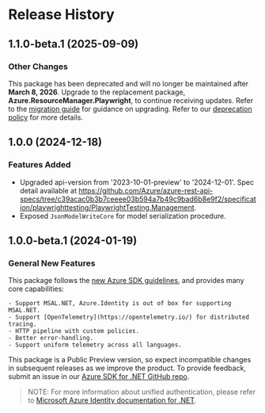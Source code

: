 # Release History

## 1.1.0-beta.1 (2025-09-09)

### Other Changes

This package has been deprecated and will no longer be maintained after **March 8, 2026**. Upgrade to the replacement package, **Azure.ResourceManager.Playwright**, to continue receiving updates. Refer to the [migration guide](https://aka.ms/mpt/migration-guidance) for guidance on upgrading. Refer to our [deprecation policy](https://azure.github.io/azure-sdk/policies_support.html) for more details.

## 1.0.0 (2024-12-18)

### Features Added

- Upgraded api-version from '2023-10-01-preview' to '2024-12-01'. Spec detail available at https://github.com/Azure/azure-rest-api-specs/tree/c39acac0b3b7ceeee03b594a7b49c9bad6b8e9f2/specification/playwrighttesting/PlaywrightTesting.Management.
- Exposed `JsonModelWriteCore` for model serialization procedure.

## 1.0.0-beta.1 (2024-01-19)

### General New Features

This package follows the [new Azure SDK guidelines](https://azure.github.io/azure-sdk/general_introduction.html), and provides many core capabilities:

    - Support MSAL.NET, Azure.Identity is out of box for supporting MSAL.NET.
    - Support [OpenTelemetry](https://opentelemetry.io/) for distributed tracing.
    - HTTP pipeline with custom policies.
    - Better error-handling.
    - Support uniform telemetry across all languages.

This package is a Public Preview version, so expect incompatible changes in subsequent releases as we improve the product. To provide feedback, submit an issue in our [Azure SDK for .NET GitHub repo](https://github.com/Azure/azure-sdk-for-net/issues).

> NOTE: For more information about unified authentication, please refer to [Microsoft Azure Identity documentation for .NET](https://learn.microsoft.com/dotnet/api/overview/azure/identity-readme?view=azure-dotnet).

